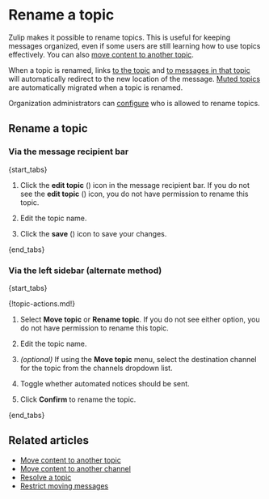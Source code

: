 # Rename a topic

Zulip makes it possible to rename topics. This is useful for keeping messages
organized, even if some users are still learning how to use topics effectively.
You can also [move content to another
topic](/help/move-content-to-another-topic).

When a topic is renamed, links [to the
topic](/help/link-to-a-message-or-conversation#get-a-link-to-a-specific-topic)
and [to messages in that
topic](/help/link-to-a-message-or-conversation#get-a-link-to-a-specific-message)
will automatically redirect to the new location of the message. [Muted
topics](/help/mute-a-topic) are automatically migrated when a topic is renamed.

Organization administrators can [configure](/help/restrict-moving-messages) who
is allowed to rename topics.

## Rename a topic

### Via the message recipient bar

{start_tabs}

1. Click the **edit topic** (<i class="zulip-icon zulip-icon-pencil"></i>) icon in
   the message recipient bar. If you do not see the
   **edit topic** (<i class="zulip-icon zulip-icon-pencil"></i>) icon, you do not
   have permission to rename this topic.

1. Edit the topic name.

1. Click the **save** (<i class="zulip-icon zulip-icon-check"></i>) icon
   to save your changes.

{end_tabs}

### Via the left sidebar (alternate method)

{start_tabs}

{!topic-actions.md!}

1. Select **Move topic** or **Rename topic**. If you do not see either option,
   you do not have permission to rename this topic.

1. Edit the topic name.

1. _(optional)_  If using the **Move topic** menu, select the destination channel
   for the topic from the channels dropdown list.

1. Toggle whether automated notices should be sent.

1. Click **Confirm** to rename the topic.

{end_tabs}

## Related articles

* [Move content to another topic](/help/move-content-to-another-topic)
* [Move content to another channel](/help/move-content-to-another-channel)
* [Resolve a topic](/help/resolve-a-topic)
* [Restrict moving messages](/help/restrict-moving-messages)
